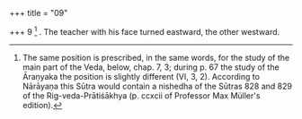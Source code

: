 +++
title = "09"

+++
9 [^3] . The teacher with his face turned eastward, the other westward.


[^3]:  The same position is prescribed, in the same words, for the study of the main part of the Veda, below, chap. 7, 3; during p. 67 the study of the Āraṇyaka the position is slightly different (VI, 3, 2). According to Nārāyaṇa this Sūtra would contain a nishedha of the Sūtras 828 and 829 of the Rig-veda-Prātiśākhya (p. ccxcii of Professor Max Müller's edition).
